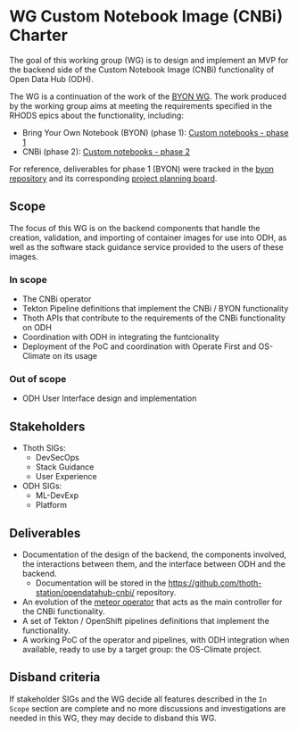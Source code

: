 # WG Custom Notebook Image (CNBi) Charter

The goal of this working group (WG) is to design and implement an MVP for the backend side of the Custom Notebook Image (CNBi) functionality of Open Data Hub (ODH).

The WG is a continuation of the work of the [BYON WG](https://github.com/open-services-group/community/blob/main/wg-byon-build-pipelines/README.md). The work produced by the working group aims at meeting the requirements specified in the RHODS epics about the functionality, including:

- Bring Your Own Notebook (BYON) (phase 1): [Custom notebooks - phase 1](https://issues.redhat.com/browse/RHODS-2211)
- CNBi (phase 2): [Custom notebooks - phase 2](https://issues.redhat.com/browse/RHODS-3203)

For reference, deliverables for phase 1 (BYON) were tracked in the [byon repository](https://github.com/open-services-group/byon/) and its corresponding [project planning board](https://github.com/orgs/open-services-group/projects/3).

## Scope

The focus of this WG is on the backend components that handle the creation, validation, and importing of container images for use into ODH, as well as the software stack guidance service provided to the users of these images.

### In scope

- The CNBi operator
- Tekton Pipeline definitions that implement the CNBi / BYON functionality
- Thoth APIs that contribute to the requirements of the CNBi functionality on ODH
- Coordination with ODH in integrating the funtcionality
- Deployment of the PoC and coordination with Operate First and OS-Climate on its usage

### Out of scope

- ODH User Interface design and implementation

## Stakeholders

- Thoth SIGs:
  - DevSecOps
  - Stack Guidance
  - User Experience
- ODH SIGs:
  - ML-DevExp
  - Platform

## Deliverables

- Documentation of the design of the backend, the components involved, the interactions between them, and the interface between ODH and the backend.
  - Documentation will be stored in the https://github.com/thoth-station/opendatahub-cnbi/ repository.
- An evolution of the [meteor operator](https://github.com/thoth-station/meteor-operator) that acts as the main controller for the CNBi functionality.
- A set of Tekton / OpenShift pipelines definitions that implement the functionality.
- A working PoC of the operator and pipelines, with ODH integration when available, ready to use by a target group: the OS-Climate project.

## Disband criteria

If stakeholder SIGs and the WG decide all features described in the `In Scope` section are complete and no more discussions and investigations are needed in this WG, they may decide to disband this WG.
